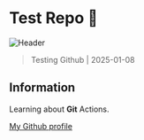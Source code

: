 # Test Repo  🚀

![Header](https://placehold.it/900x80?text=Header)

>Testing Github | 2025-01-08

## Information

Learning about **Git** Actions.

[My Github profile](https://github.com/TeeDjaay99)
